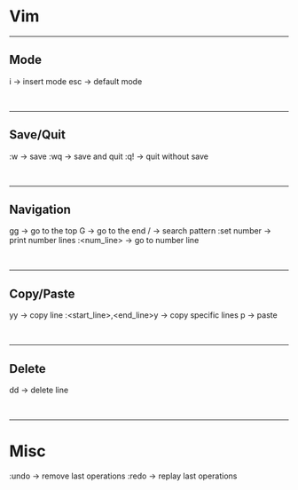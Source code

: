 # Vim
 
---

## Mode 

i -> insert mode
esc -> default mode

<br> 

---

## Save/Quit

:w -> save
:wq -> save and quit
:q! -> quit without save

<br>

---

## Navigation

gg -> go to the top
G -> go to the end
/ -> search pattern
:set number -> print number lines
:<num_line> -> go to number line

<br>

---

## Copy/Paste

yy -> copy line
:<start_line>,<end_line>y -> copy specific lines
p -> paste

<br>

---

## Delete

dd -> delete line

<br>

---

# Misc

:undo -> remove last operations
:redo -> replay last operations
